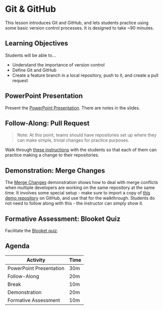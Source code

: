 # Git & GitHub
This lesson introduces Git and GitHub, and lets students practice using some basic version control processes. It is designed to take ~90 minutes.

## Learning Objectives
Students will be able to...

- Understand the importance of version control
- Define Git and GitHub
- Create a feature branch in a local repository, push to it, and create a pull request

## PowerPoint Presentation
Present the [PowerPoint Presentation](Presentation.pptx). There are notes in the slides.

## Follow-Along: Pull Request
>Note: At this point, teams should have repositories set up where they can make simple, trivial changes for practice purposes.

Walk through [these instructions](PullRequestFollowAlong.md) with the students so that each of them can practice making a change to their repositories.

## Demonstration: Merge Changes
The [Merge Changes](MergeChanges.md) demonstration shows how to deal with merge conflicts when multiple developers are working on the same repository at the same time. It involves some special setup - make sure to import a copy of [this demo repository](https://github.com/hto-projects/merge-demo-start) on GitHub, and use that for the walkthrough. Students do not need to follow along with this - the instructor can simply show it.

## Formative Assessment: Blooket Quiz
Facilitate the [Blooket quiz](https://dashboard.blooket.com/set/630f5f59fceb6ef8c6461ec9).

## Agenda

| Activity | Time |
|-|-|
| PowerPoint Presentation | 30m |
| Follow-Along | 20m |
| Break | 10m |
| Demonstration | 20m |
| Formative Assessment | 10m |
